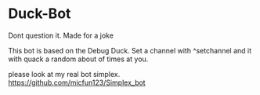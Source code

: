 # Duck-Bot
Dont question it. Made for a joke

This bot is based on the Debug Duck. Set a channel with ^setchannel <channel> and it with quack a random about of times at you.

please look at my real bot simplex. https://github.com/micfun123/Simplex_bot
